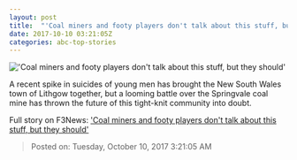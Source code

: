 ```yaml
---
layout: post
title:  "'Coal miners and footy players don't talk about this stuff, but they should'"
date: 2017-10-10 03:21:05Z
categories: abc-top-stories
---
```


!['Coal miners and footy players don't talk about this stuff, but they should'](http://www.abc.net.au/news/image/9031196-1x1-700x700.jpg)

A recent spike in suicides of young men has brought the New South Wales town of Lithgow together, but a looming battle over the Springvale coal mine has thrown the future of this tight-knit community into doubt.


Full story on F3News: ['Coal miners and footy players don't talk about this stuff, but they should'](http://www.f3nws.com/n/fCSVRC)

> Posted on: Tuesday, October 10, 2017 3:21:05 AM
